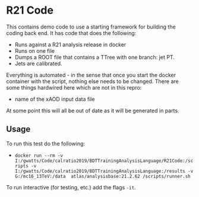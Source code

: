 # R21 Code

This contains demo code to use a starting framework for building the coding back end. It has
code that does the following:

- Runs against a R21 analysis release in docker
- Runs on one file
- Dumps a ROOT file that contains a TTree with one branch: jet PT.
- Jets are calibrated.

Everything is automated - in the sense that once you start the docker container with the script, nothing
else needs to be changed. There are some things hardwired here which are not in this repro:

- name of the xAOD input data file

At some point this will all be out of date as it will be generated in parts.

## Usage

To run this test do the following:

- ``docker run --rm -v I:/gwatts/Code/calratio2019/BDTTrainingAnalysisLanguage/R21Code:/scripts -v I:/gwatts/Code/calratio2019/BDTTrainingAnalysisLanguage:/results -v G:/mc16_13TeV:/data  atlas/analysisbase:21.2.62 /scripts/runner.sh``

To run interactive (for testing, etc.) add the flags ``-it``.